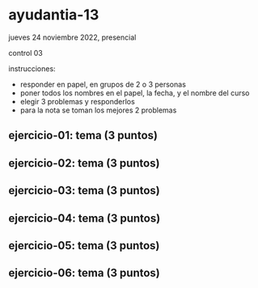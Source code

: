 # ayudantia-13

jueves 24 noviembre 2022, presencial

control 03

instrucciones:

- responder en papel, en grupos de 2 o 3 personas
- poner todos los nombres en el papel, la fecha, y el nombre del curso
- elegir 3 problemas y responderlos
- para la nota se toman los mejores 2 problemas

## ejercicio-01: tema (3 puntos)

## ejercicio-02: tema (3 puntos)

## ejercicio-03: tema (3 puntos)

## ejercicio-04: tema (3 puntos)

## ejercicio-05: tema (3 puntos)

## ejercicio-06: tema (3 puntos)

